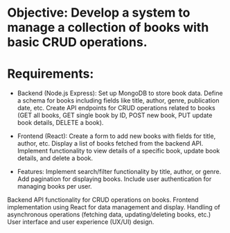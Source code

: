 # Objective: Develop a system to manage a collection of books with basic CRUD operations.

# Requirements:
* Backend (Node.js  Express):
Set up MongoDB to store book data. Define a schema for books including fields
like title, author, genre, publication date, etc. Create API endpoints for CRUD
operations related to books (GET all books, GET single book by ID, POST new
book, PUT update book details, DELETE a book).

* Frontend (React):
Create a form to add new books with fields for title, author, etc. Display a list of
books fetched from the backend API. Implement functionality to view details of a
specific book, update book details, and delete a book.

* Features:
Implement search/filter functionality by title, author, or genre. Add pagination for
displaying books. Include user authentication for managing books per user.

Backend API functionality for CRUD operations on books.
Frontend implementation using React for data management and display.
Handling of asynchronous operations (fetching data, updating/deleting books,
etc.)
User interface and user experience (UX/UI) design.
 
